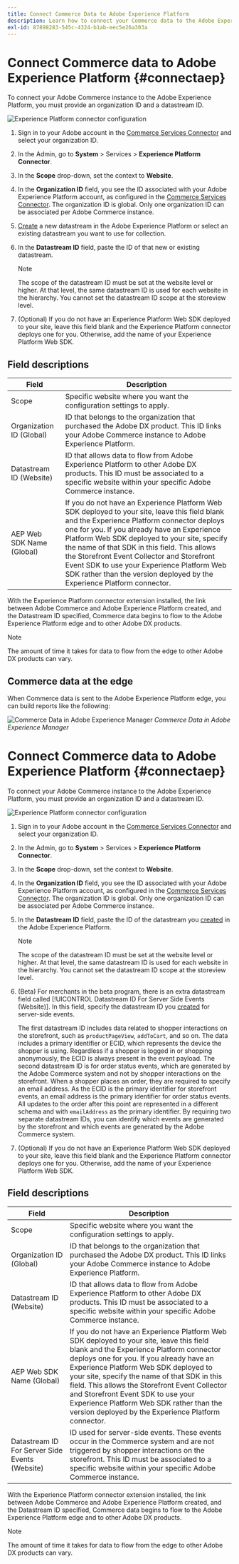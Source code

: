 ```yaml
---
title: Connect Commerce Data to Adobe Experience Platform
description: Learn how to connect your Commerce data to the Adobe Experience Platform.
exl-id: 87898283-545c-4324-b1ab-eec5e26a303a
---
```

# Connect Commerce data to Adobe Experience Platform {#connectaep}

To connect your Adobe Commerce instance to the Adobe Experience Platform, you must provide an organization ID and a datastream ID.

![Experience Platform connector configuration](assets/epc-config.png)

1. Sign in to your Adobe account in the [Commerce Services Connector](../landing/saas.md#organizationid) and select your organization ID.

1. In the Admin, go to **System** > Services > **Experience Platform Connector**.

1. In the **Scope** drop-down, set the context to **Website**.

1. In the **Organization ID** field, you see the ID associated with your Adobe Experience Platform account, as configured in the [Commerce Services Connector](../landing/saas.md#organizationid). The organization ID is global. Only one organization ID can be associated per Adobe Commerce instance.

1. [Create](https://experienceleague.adobe.com/docs/experience-platform/edge/datastreams/configure.html#create) a new datastream in the Adobe Experience Platform or select an existing datastream you want to use for collection.

1. In the **Datastream ID** field, paste the ID of that new or existing datastream.

    >[!NOTE]
    >
    >The scope of the datastream ID must be set at the website level or higher. At that level, the same datastream ID is used for each website in the hierarchy. You cannot set the datastream ID scope at the storeview level.

1. (Optional) If you do not have an Experience Platform Web SDK deployed to your site, leave this field blank and the Experience Platform connector deploys one for you. Otherwise, add the name of your Experience Platform Web SDK.

## Field descriptions

| Field | Description |
|--- |--- |
| Scope | Specific website where you want the configuration settings to apply. |
| Organization ID (Global)| ID that belongs to the organization that purchased the Adobe DX product. This ID links your Adobe Commerce instance to Adobe Experience Platform. |
| Datastream ID (Website) | ID that allows data to flow from Adobe Experience Platform to other Adobe DX products. This ID must be associated to a specific website within your specific Adobe Commerce instance. |
|AEP Web SDK Name (Global)| If you do not have an Experience Platform Web SDK deployed to your site, leave this field blank and the Experience Platform connector deploys one for you. If you already have an Experience Platform Web SDK deployed to your site, specify the name of that SDK in this field. This allows the Storefront Event Collector and Storefront Event SDK to use your Experience Platform Web SDK rather than the version deployed by the Experience Platform connector.|

With the Experience Platform connector extension installed, the link between Adobe Commerce and Adobe Experience Platform created, and the Datastream ID specified, Commerce data begins to flow to the Adobe Experience Platform edge and to other Adobe DX products. 

>[!NOTE]
>
> The amount of time it takes for data to flow from the edge to other Adobe DX products can vary.

## Commerce data at the edge

When Commerce data is sent to the Adobe Experience Platform edge, you can build reports like the following:

![Commerce Data in Adobe Experience Manager](assets/aem-data-1.png)
_Commerce Data in Adobe Experience Manager_





# Connect Commerce data to Adobe Experience Platform {#connectaep}

To connect your Adobe Commerce instance to the Adobe Experience Platform, you must provide an organization ID and a datastream ID.

![Experience Platform connector configuration](assets/epc-config-beta.png)

1. Sign in to your Adobe account in the [Commerce Services Connector](../landing/saas.md#organizationid) and select your organization ID.

1. In the Admin, go to **System** > Services > **Experience Platform Connector**.

1. In the **Scope** drop-down, set the context to **Website**.

1. In the **Organization ID** field, you see the ID associated with your Adobe Experience Platform account, as configured in the [Commerce Services Connector](../landing/saas.md#organizationid). The organization ID is global. Only one organization ID can be associated per Adobe Commerce instance.

1. In the **Datastream ID** field, paste the ID of the datastream you [created](https://experienceleague.adobe.com/docs/experience-platform/edge/datastreams/overview.html#create) in the Adobe Experience Platform.

    >[!NOTE]
    >
    >The scope of the datastream ID must be set at the website level or higher. At that level, the same datastream ID is used for each website in the hierarchy. You cannot set the datastream ID scope at the storeview level.
1. (Beta) For merchants in the beta program, there is an extra datastream field called [!UICONTROL Datastream ID For Server Side Events (Website)]. In this field, specify the datastream ID you [created](https://experienceleague.adobe.com/docs/experience-platform/edge/datastreams/overview.html#create) for server-side events.

    The first datastream ID includes data related to shopper interactions on the storefront, such as `productPageView`, `addToCart`, and so on. The data includes a primary identifier or ECID, which represents the device the shopper is using. Regardless if a shopper is logged in or shopping anonymously, the ECID is always present in the event payload. The second datastream ID is for order status events, which are generated by the Adobe Commerce system and not by shopper interactions on the storefront. When a shopper places an order, they are required to specify an email address. As the ECID is the primary identifier for storefront events, an email address is the primary identifier for order status events. All updates to the order after this point are represented in a different schema and with `emailAddress` as the primary identifier. By requiring two separate datastream IDs, you can identify which events are generated by the storefront and which events are generated by the Adobe Commerce system.

1. (Optional) If you do not have an Experience Platform Web SDK deployed to your site, leave this field blank and the Experience Platform connector deploys one for you. Otherwise, add the name of your Experience Platform Web SDK.

## Field descriptions

| Field | Description |
|--- |--- |
| Scope | Specific website where you want the configuration settings to apply. |
| Organization ID (Global)| ID that belongs to the organization that purchased the Adobe DX product. This ID links your Adobe Commerce instance to Adobe Experience Platform. |
| Datastream ID (Website) | ID that allows data to flow from Adobe Experience Platform to other Adobe DX products. This ID must be associated to a specific website within your specific Adobe Commerce instance. |
|AEP Web SDK Name (Global)| If you do not have an Experience Platform Web SDK deployed to your site, leave this field blank and the Experience Platform connector deploys one for you. If you already have an Experience Platform Web SDK deployed to your site, specify the name of that SDK in this field. This allows the Storefront Event Collector and Storefront Event SDK to use your Experience Platform Web SDK rather than the version deployed by the Experience Platform connector.|
| Datastream ID For Server Side Events (Website) | ID used for server-side events. These events occur in the Commerce system and are not triggered by shopper interactions on the storefront. This ID must be associated to a specific website within your specific Adobe Commerce instance. |

With the Experience Platform connector extension installed, the link between Adobe Commerce and Adobe Experience Platform created, and the Datastream ID specified, Commerce data begins to flow to the Adobe Experience Platform edge and to other Adobe DX products. 

>[!NOTE]
>
> The amount of time it takes for data to flow from the edge to other Adobe DX products can vary.

<!--
This page documents the setup needed to stream server side Order events into AEP.
Profile stitching
In order to stitch server side events with a profile, there needs to a profile with email as an identity present on AEP. If a profile is not present, events will not be linked.
Setup steps
Create the server side schema
Add identityMap. This needs to be added even if the default schema has it
Do not set a primary key.
Enable the schema for profile
Select the following check box
Add the following field groups
commerce
Personal contact Details
identityMap
productListItems
Create a Dataset 
Create Datastream
Add the schema and add the service 'Adobe Experience Platform' on the Datastream
Select the dataset 
Set the Datastream as 'serverDatastream' on admin console under 'Experience Platform connector'
Note that this feature is in development and will be available after the moratorium in 2023. Until then, we will manually load the datastream using GRPC calls
Server-side events are generated and sent to AEP when the following actions occur:
- Create Order (eventType: `orderPlaced`)
- Cancel Order (eventType: `orderCancelled`)
- Ship order line item (eventType: `orderLineItemShipped`)
- Line Item Returned (eventType: `orderLineItemReturned`)
See [server-side events](events.md#serverside) for details about the data collected for these events.
-->

